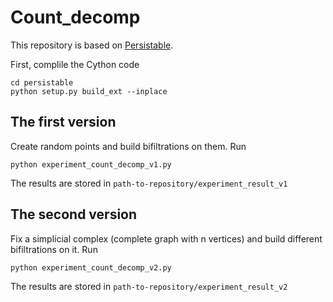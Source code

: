 # Count_decomp
This repository is based on [Persistable](https://github.com/LuisScoccola/persistable).

First, complile the Cython code
```
cd persistable
python setup.py build_ext --inplace
```


## The first version
Create random points and build bifiltrations on them. Run
```
python experiment_count_decomp_v1.py

```
The results are stored in `path-to-repository/experiment_result_v1`

## The second version 
Fix a simplicial complex (complete graph with n vertices) and build different bifiltrations on it. Run
```
python experiment_count_decomp_v2.py
```
The results are stored in `path-to-repository/experiment_result_v2`

